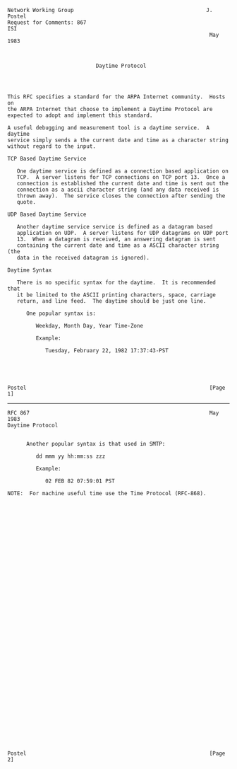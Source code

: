     Network Working Group                                          J. Postel
    Request for Comments: 867                                            ISI
                                                                    May 1983



                                Daytime Protocol




    This RFC specifies a standard for the ARPA Internet community.  Hosts on
    the ARPA Internet that choose to implement a Daytime Protocol are
    expected to adopt and implement this standard.

    A useful debugging and measurement tool is a daytime service.  A daytime
    service simply sends a the current date and time as a character string
    without regard to the input.

    TCP Based Daytime Service

       One daytime service is defined as a connection based application on
       TCP.  A server listens for TCP connections on TCP port 13.  Once a
       connection is established the current date and time is sent out the
       connection as a ascii character string (and any data received is
       thrown away).  The service closes the connection after sending the
       quote.

    UDP Based Daytime Service

       Another daytime service service is defined as a datagram based
       application on UDP.  A server listens for UDP datagrams on UDP port
       13.  When a datagram is received, an answering datagram is sent
       containing the current date and time as a ASCII character string (the
       data in the received datagram is ignored).

    Daytime Syntax

       There is no specific syntax for the daytime.  It is recommended that
       it be limited to the ASCII printing characters, space, carriage
       return, and line feed.  The daytime should be just one line.

          One popular syntax is:

             Weekday, Month Day, Year Time-Zone

             Example:

                Tuesday, February 22, 1982 17:37:43-PST





    Postel                                                          [Page 1]

------------------------------------------------------------------------

``` newpage
RFC 867                                                         May 1983
Daytime Protocol


      Another popular syntax is that used in SMTP:

         dd mmm yy hh:mm:ss zzz

         Example:

            02 FEB 82 07:59:01 PST

NOTE:  For machine useful time use the Time Protocol (RFC-868).









































Postel                                                          [Page 2]
```

